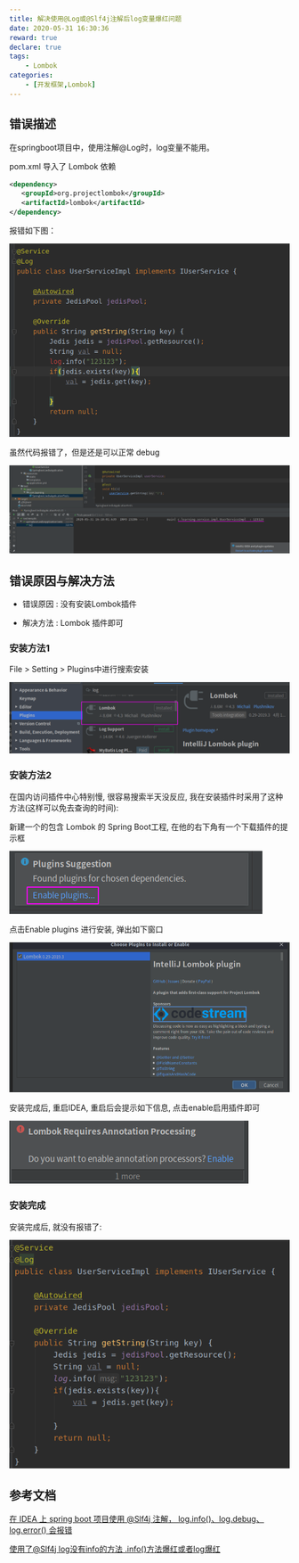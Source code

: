 ```yaml
---
title: 解决使用@Log或@Slf4j注解后log变量爆红问题
date: 2020-05-31 16:30:36
reward: true
declare: true
tags: 
	- Lombok
categories: 
	- [开发框架,Lombok]
---
```


## 错误描述

在springboot项目中，使用注解@Log时，log变量不能用。

pom.xml 导入了 Lombok 依赖

```xml
<dependency>
   <groupId>org.projectlombok</groupId>
   <artifactId>lombok</artifactId>
</dependency>
```

<!--more-->

报错如下图：

![log爆红.png](img/log爆红.png)

虽然代码报错了，但是还是可以正常 debug

![log可用.png](img/log可用.png)

## 错误原因与解决方法

* 错误原因 : 没有安装Lombok插件

* 解决方法 : Lombok 插件即可

### 安装方法1

File > Setting > Plugins中进行搜索安装

![Setting搜索安装插件.png](img/Setting搜索安装插件.png)

### 安装方法2

在国内访问插件中心特别慢, 很容易搜索半天没反应, 我在安装插件时采用了这种方法(这样可以免去查询的时间):

新建一个的包含 Lombok 的 Spring Boot工程, 在他的右下角有一个下载插件的提示框

![创建工程提示下载插件.png](img/创建工程提示下载插件.png)

点击Enable plugins 进行安装, 弹出如下窗口

![下载插件.png](img/下载插件.png)

安装完成后, 重启IDEA, 重启后会提示如下信息, 点击enable启用插件即可

![enable插件.png](img/enable插件.png)

### 安装完成

安装完成后, 就没有报错了:

![问题解决.png](img/问题解决.png)

## 参考文档

[<u>在 IDEA 上 spring boot 项目使用 @Slf4j 注解， log.info()、log.debug、log.error() 会报错</u>](https://blog.csdn.net/qq_37960603/article/details/85249239#commentBox)

[<u>使用了@Slf4j log没有info的方法 .info()方法爆红或者log爆红</u>](https://www.cnblogs.com/yr1126/p/10375325.html)

